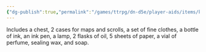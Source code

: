 ```yaml
---
{"dg-publish":true,"permalink":"/games/ttrpg/dn-d5e/player-aids/items/kits-tools-and-packs/diplomat-s-pack/","tags":["TTRPG/DND/5e"]}
---
```



Includes a chest, 2 cases for maps and scrolls, a set of fine clothes, a bottle of ink, an ink pen, a lamp, 2 flasks of oil, 5 sheets of paper, a vial of perfume, sealing wax, and soap.
